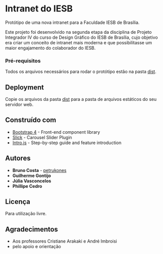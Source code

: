# Intranet do IESB

Protótipo de uma nova intranet para a Faculdade IESB de Brasília.

Este projeto foi desenvolvido na segunda etapa da disciplina de Projeto Integrador IV do curso de Design Gráfico do IESB de Brasília, cujo objetivo era criar um conceito de intranet mais moderna e que possibilitasse um maior engajamento do colaborador do IESB.

### Pré-requisitos

Todos os arquivos necessários para rodar o protótipo estão na pasta [dist](dist).

## Deployment

Copie os arquivos da pasta [dist](dist) para a pasta de arquivos estáticos do seu servidor web.

## Construído com

* [Bootstrap 4](http://getbootstrap.com/) - Front-end component library
* [Slick](http://kenwheeler.github.io/slick/) - Carousel Slider Plugin
* [Intro.js](https://introjs.com/) - Step-by-step guide and feature introduction

## Autores

* **Bruno Costa** - [petrukones](https://github.com/petrukones)
* **Guilherme Gontijo**
* **Júlia Vasconcelos**
* **Phillipe Cedro**

## Licença

Para utilização livre.

## Agradecimentos

* Aos professores Cristiane Arakaki e André Imbroisi
* pelo apoio e orientação
